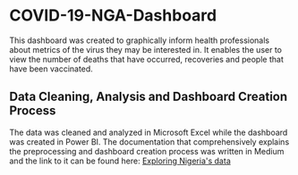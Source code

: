 # COVID-19-NGA-Dashboard
This dashboard was created to graphically inform health professionals about metrics of the virus they may be interested in. It enables the user to view the number of deaths that have occurred, recoveries and people that have been vaccinated.

## Data Cleaning, Analysis and Dashboard Creation Process
The data was cleaned and analyzed in Microsoft Excel while the dashboard was created in Power BI. The documentation that comprehensively explains the preprocessing and dashboard creation process was written in Medium and the link to it can be found here: [Exploring Nigeria's data](https://medium.com/@Nelson_Abolaji/exploring-nigerias-covid-19-data-d01ece73568a) 
